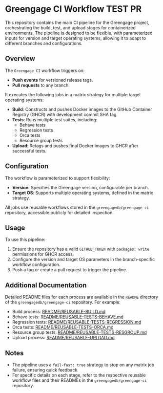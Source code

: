 # Greengage CI Workflow TEST PR

This repository contains the main CI pipeline for the Greengage project, orchestrating the build, test, and upload stages for containerized environments. The pipeline is designed to be flexible, with parameterized inputs for version and target operating systems, allowing it to adapt to different branches and configurations.

## Overview

The `Greengage CI` workflow triggers on:

- **Push events** for versioned release tags.
- **Pull requests** to any branch.

It executes the following jobs in a matrix strategy for multiple target operating systems:

- **Build**: Constructs and pushes Docker images to the GitHub Container Registry (GHCR) with development commit SHA tag.
- **Tests**: Runs multiple test suites, including:
  - Behave tests
  - Regression tests
  - Orca tests
  - Resource group tests
- **Upload**: Retags and pushes final Docker images to GHCR after successful tests.

## Configuration

The workflow is parameterized to support flexibility:

- **Version**: Specifies the Greengage version, configurable per branch.
- **Target OS**: Supports multiple operating systems, defined in the matrix strategy.

All jobs use reusable workflows stored in the `greengagedb/greengage-ci` repository, accessible publicly for detailed inspection.

## Usage

To use this pipeline:

1. Ensure the repository has a valid `GITHUB_TOKEN` with `packages: write` permissions for GHCR access.
2. Configure the version and target OS parameters in the branch-specific workflow configuration.
3. Push a tag or create a pull request to trigger the pipeline.

## Additional Documentation

Detailed README files for each process are available in the `README` directory of the `greengagedb/greengage-ci` repository. For example:

- Build process: [README/REUSABLE-BUILD.md](https://github.com/greengagedb/greengage-ci/blob/main/README/REUSABLE-BUILD.md)
- Behave tests: [README/REUSABLE-TESTS-BEHAVE.md](https://github.com/greengagedb/greengage-ci/blob/main/README/REUSABLE-TESTS-BEHAVE.md)
- Regression tests: [README/REUSABLE-TESTS-REGRESSION.md](https://github.com/greengagedb/greengage-ci/blob/main/README/REUSABLE-TESTS-REGRESSION.md)
- Orca tests: [README/REUSABLE-TESTS-ORCA.md](https://github.com/greengagedb/greengage-ci/blob/main/README/REUSABLE-TESTS-ORCA.md)
- Resource group tests: [README/REUSABLE-TESTS-RESGROUP.md](https://github.com/greengagedb/greengage-ci/blob/main/README/REUSABLE-TESTS-RESGROUP.md)
- Upload process: [README/REUSABLE-UPLOAD.md](https://github.com/greengagedb/greengage-ci/blob/main/README/REUSABLE-UPLOAD.md)

## Notes

- The pipeline uses a `fail-fast: true` strategy to stop on any matrix job failure, ensuring quick feedback.
- For specific details on each stage, refer to the respective reusable workflow files and their READMEs in the `greengagedb/greengage-ci` repository.
